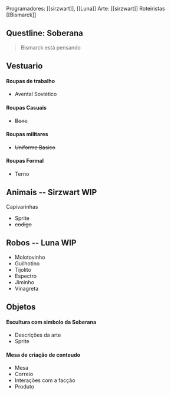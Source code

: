 Programadores: [[sirzwart]], [[Luna]]
Arte: [[sirzwart]]
Roteiristas [[Bismarck]]

## Questline: Soberana
>Bismarck está pensando


## Vestuario
#### Roupas de trabalho
- Avental Soviético
#### Roupas Casuais
- ~~Bone~~
#### Roupas militares
- ~~Uniforme Basico~~
#### Roupas Formal
- Terno


## Animais -- Sirzwart WIP
Capivarinhas
- Sprite
- ~~codigo~~

## Robos -- Luna WIP
- Molotovinho
- Guilhotino
- Tijolito
- Espectro
- Jiminho
- Vinagreta


## Objetos
#### Escultura com simbolo da Soberana
- Descrições da arte
- Sprite

#### Mesa de criação de conteudo
- Mesa
- Correio
- Interações com a facção
- Produto
